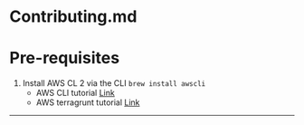 # Contributing.md

# Pre-requisites

1. Install AWS CL 2 via the CLI `brew install awscli` 
    - AWS CLI tutorial [Link](https://medium.com/@amiri.mccain/install-aws-cli-and-configure-credentials-and-config-files-on-a-mac-cda81cf64052)
    - AWS terragrunt tutorial [Link](https://www.youtube.com/watch?v=yduHaOj3XMg&t=1426s)



---